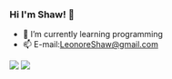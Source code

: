 ### Hi I'm Shaw! 👋

- 🌱 I’m currently learning programming
- 📫 E-mail:LeonoreShaw@gmail.com


[![](https://img.shields.io/badge/Github-100000?style=for-the-badge&logo=github&logoColor=white)](https://github.com/leonoreshaw)
[![](https://img.shields.io/badge/Gmail-D14836?style=for-the-badge&logo=gmail&logoColor=white)](mailto:LeonoreShaw@gmail.com)
